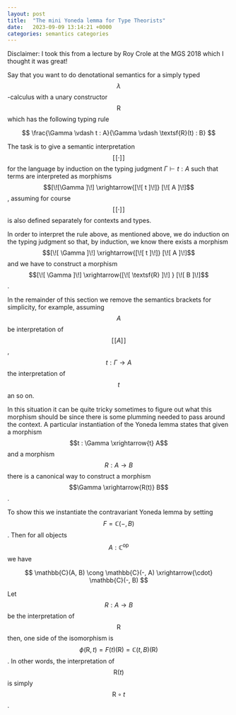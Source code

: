 ```yaml
---
layout: post
title:  "The mini Yoneda lemma for Type Theorists" 
date:   2023-09-09 13:14:21 +0000
categories: semantics categories
---
```


Disclaimer: I took this from a lecture by Roy Crole at the MGS 2018 which I thought it was great!

Say that you want to do denotational semantics for a simply typed $$\lambda$$-calculus with a unary constructor $$\textsf{R}$$ which has the following typing rule

$$
  \frac{\Gamma \vdash t : A}{\Gamma \vdash \textsf{R}(t) : B}
$$

The task is to give a semantic interpretation $$[\![ \cdot ]\!]$$ for the language by
induction on the typing judgment $\Gamma \vdash t : A$ such that terms are
interpreted as morphisms $$[\![\Gamma ]\!] \xrightarrow{[\![ t ]\!]} [\![ A ]\!]$$, assuming
for course $$[\![ \cdot ]\!]$$ is also defined separately for contexts and types.

In order to interpret the rule above, as mentioned above, we do induction
on the typing judgment so that, by induction, we know there exists a morphism
$$[\![ \Gamma ]\!] \xrightarrow{[\![ t ]\!]} [\![ A ]\!]$$ and we have to construct a morphism
$$[\![ \Gamma ]\!] \xrightarrow{[\![ \textsf{R} ]\!] } [\![ B ]\!]$$. 

In the remainder of
this section we remove the semantics brackets for simplicity, for example,
assuming $$A$$ be interpretation of $$[\![ A ]\!]$$, $$t : \Gamma \to A$$ the
interpretation of $$t$$ an so on.

In this situation it can be quite tricky sometimes to figure out what this
morphism should be since there is some plumming needed to pass around the
context. A particular instantiation of the Yoneda lemma states that given a
morphism $$t : \Gamma \xrightarrow{t} A$$ and a morphism $$R : A \to B$$ there is a
canonical way to construct a morphism $$\Gamma \xrightarrow{R(t)} B$$.

To show this we instantiate the contravariant Yoneda lemma
by setting $$F = \mathbb{C}(-, B)$$. Then for all objects $$A : \mathbb{C}^{\text{op}}$$ we have

$$
  \mathbb{C}(A, B) \cong \mathbb{C}(-, A) \xrightarrow{\cdot} \mathbb{C}(-, B)
$$

Let $$R : A \to B$$ be the interpretation of $$\textsf{R}$$ then, one side of the
isomorphism is $$\phi (\textsf{R},t) = F(t)(\textsf{R}) = \mathbb{C}(t, B)(\textsf{R})$$.  In
other words, the interpretation of $$\textsf{R}(t)$$ is simply $$\textsf{R} \circ t$$.
